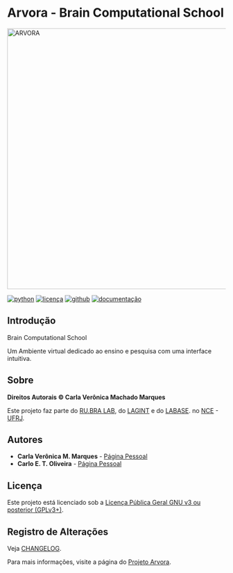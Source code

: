 # Arvora - Brain Computational School
<img src="./src/arvora/_media/arvora.png" alt="ARVORA" width="600">


[![python](https://img.shields.io/github/languages/top/carlotolla/nanite)](https://www.python.org/downloads/release/python-3122/)
[![licença](https://img.shields.io/github/license/labase/supyplay)](https://raw.githubusercontent.com/carlotolla/nanite/main/LICENSE)
[![github](https://img.shields.io/badge/release-24.03-blue)](https://github.com/carlotolla/nanite/releases)
[![documentação](https://img.shields.io/readthedocs/nanite)](https://nanite.readthedocs.io/en/latest/index.html)

## Introdução
Brain Computational School

Um Ambiente virtual dedicado ao ensino e pesquisa com uma interface intuitiva.

## Sobre

**Direitos Autorais © Carla Verônica Machado Marques**

Este projeto faz parte do [RU.BRA LAB](http://dgp.cnpq.br/dgp/espelhogrupo/9692735321003642), do [LAGINT](http://dgp.cnpq.br/dgp/espelhogrupo/6713091517260475) e do [LABASE](http://labase.activufrj.nce.ufrj.br).
no [NCE](http://nce.ufrj.br) - [UFRJ](https://ufrj.br).

## Autores

- **Carla Verônica M. Marques** - [Página Pessoal](https://activufrj.nce.ufrj.br/wiki/abrapacarla/home)
- **Carlo E. T. Oliveira** - [Página Pessoal](http://carlo.activufrj.nce.ufrj.br)

## Licença

Este projeto está licenciado sob a [Licença Pública Geral GNU v3 ou posterior (GPLv3+)](http://is.gd/3Udt).

## Registro de Alterações

Veja [CHANGELOG](CHANGELOG.rst).


Para mais informações, visite a página do [Projeto Arvora](https://activufrj.nce.ufrj.br/raw/wiki/labase/alite_page).
